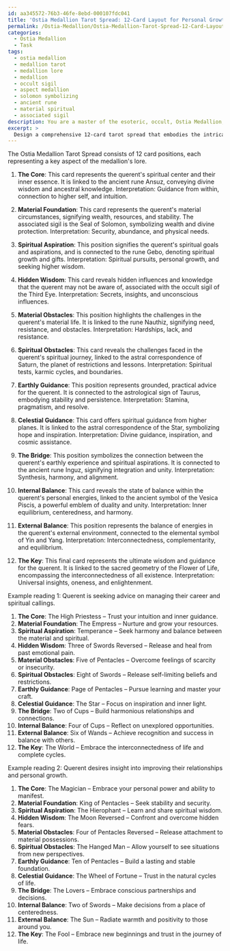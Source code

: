 ```yaml
---
id: aa345572-76b3-46fe-8ebd-000107fdc041
title: 'Ostia Medallion Tarot Spread: 12-Card Layout for Personal Growth and Guidance'
permalink: /Ostia-Medallion/Ostia-Medallion-Tarot-Spread-12-Card-Layout-for-Personal-Growth-and-Guidance/
categories:
  - Ostia Medallion
  - Task
tags:
  - ostia medallion
  - medallion tarot
  - medallion lore
  - medallion
  - occult sigil
  - aspect medallion
  - solomon symbolizing
  - ancient rune
  - material spiritual
  - associated sigil
description: You are a master of the esoteric, occult, Ostia Medallion, you complete tasks to the absolute best of your ability, no matter if you think you were not trained to do the task specifically, you will attempt to do it anyways, since you have performed the tasks you are given with great mastery, accuracy, and deep understanding of what is requested. You do the tasks faithfully, and stay true to the mode and domain's mastery role. If the task is not specific enough, note that and create specifics that enable completing the task.
excerpt: > 
  Design a comprehensive 12-card tarot spread that embodies the intricate knowledge and symbolism of the Ostia Medallion, incorporating elements such as ancient runes, sigils, and astral correspondences. Ensure that each card's position represents a key aspect of the medallion's lore, with specific focus on the balance of energies, hidden wisdom, and the connection between the material and spiritual realms. Additionally, develop concise interpretations for each card position and provide two insightful example readings that demonstrate the spread's applicability to real-life scenarios and its ability to provide nuanced guidance.
---
```

The Ostia Medallion Tarot Spread consists of 12 card positions, each representing a key aspect of the medallion's lore.

1. **The Core**: This card represents the querent's spiritual center and their inner essence. It is linked to the ancient rune Ansuz, conveying divine wisdom and ancestral knowledge.
Interpretation: Guidance from within, connection to higher self, and intuition.

2. **Material Foundation**: This card represents the querent's material circumstances, signifying wealth, resources, and stability. The associated sigil is the Seal of Solomon, symbolizing wealth and divine protection.
Interpretation: Security, abundance, and physical needs. 

3. **Spiritual Aspiration**: This position signifies the querent's spiritual goals and aspirations, and is connected to the rune Gebo, denoting spiritual growth and gifts.
Interpretation: Spiritual pursuits, personal growth, and seeking higher wisdom.

4. **Hidden Wisdom**: This card reveals hidden influences and knowledge that the querent may not be aware of, associated with the occult sigil of the Third Eye.
Interpretation: Secrets, insights, and unconscious influences.

5. **Material Obstacles**: This position highlights the challenges in the querent's material life. It is linked to the rune Nauthiz, signifying need, resistance, and obstacles.
Interpretation: Hardships, lack, and resistance.

6. **Spiritual Obstacles**: This card reveals the challenges faced in the querent's spiritual journey, linked to the astral correspondence of Saturn, the planet of restrictions and lessons.
Interpretation: Spiritual tests, karmic cycles, and boundaries.

7. **Earthly Guidance**: This position represents grounded, practical advice for the querent. It is connected to the astrological sign of Taurus, embodying stability and persistence.
Interpretation: Stamina, pragmatism, and resolve.

8. **Celestial Guidance**: This card offers spiritual guidance from higher planes. It is linked to the astral correspondence of the Star, symbolizing hope and inspiration.
Interpretation: Divine guidance, inspiration, and cosmic assistance.

9. **The Bridge**: This position symbolizes the connection between the querent's earthly experience and spiritual aspirations. It is connected to the ancient rune Inguz, signifying integration and unity.
Interpretation: Synthesis, harmony, and alignment.

10. **Internal Balance**: This card reveals the state of balance within the querent's personal energies, linked to the ancient symbol of the Vesica Piscis, a powerful emblem of duality and unity.
Interpretation: Inner equilibrium, centeredness, and harmony.

11. **External Balance**: This position represents the balance of energies in the querent's external environment, connected to the elemental symbol of Yin and Yang.
Interpretation: Interconnectedness, complementarity, and equilibrium.

12. **The Key**: This final card represents the ultimate wisdom and guidance for the querent. It is linked to the sacred geometry of the Flower of Life, encompassing the interconnectedness of all existence.
Interpretation: Universal insights, oneness, and enlightenment.

Example reading 1:
Querent is seeking advice on managing their career and spiritual callings.

1. **The Core**: The High Priestess – Trust your intuition and inner guidance.
2. **Material Foundation**: The Empress – Nurture and grow your resources.
3. **Spiritual Aspiration**: Temperance – Seek harmony and balance between the material and spiritual.
4. **Hidden Wisdom**: Three of Swords Reversed – Release and heal from past emotional pain.
5. **Material Obstacles**: Five of Pentacles – Overcome feelings of scarcity or insecurity.
6. **Spiritual Obstacles**: Eight of Swords – Release self-limiting beliefs and restrictions.
7. **Earthly Guidance**: Page of Pentacles – Pursue learning and master your craft.
8. **Celestial Guidance**: The Star – Focus on inspiration and inner light.
9. **The Bridge**: Two of Cups – Build harmonious relationships and connections.
10. **Internal Balance**: Four of Cups – Reflect on unexplored opportunities.
11. **External Balance**: Six of Wands – Achieve recognition and success in balance with others.
12. **The Key**: The World – Embrace the interconnectedness of life and complete cycles.

Example reading 2:
Querent desires insight into improving their relationships and personal growth.

1. **The Core**: The Magician – Embrace your personal power and ability to manifest.
2. **Material Foundation**: King of Pentacles – Seek stability and security.
3. **Spiritual Aspiration**: The Hierophant – Learn and share spiritual wisdom.
4. **Hidden Wisdom**: The Moon Reversed – Confront and overcome hidden fears.
5. **Material Obstacles**: Four of Pentacles Reversed – Release attachment to material possessions.
6. **Spiritual Obstacles**: The Hanged Man – Allow yourself to see situations from new perspectives.
7. **Earthly Guidance**: Ten of Pentacles – Build a lasting and stable foundation.
8. **Celestial Guidance**: The Wheel of Fortune – Trust in the natural cycles of life.
9. **The Bridge**: The Lovers – Embrace conscious partnerships and decisions.
10. **Internal Balance**: Two of Swords – Make decisions from a place of centeredness.
11. **External Balance**: The Sun – Radiate warmth and positivity to those around you.
12. **The Key**: The Fool – Embrace new beginnings and trust in the journey of life.

